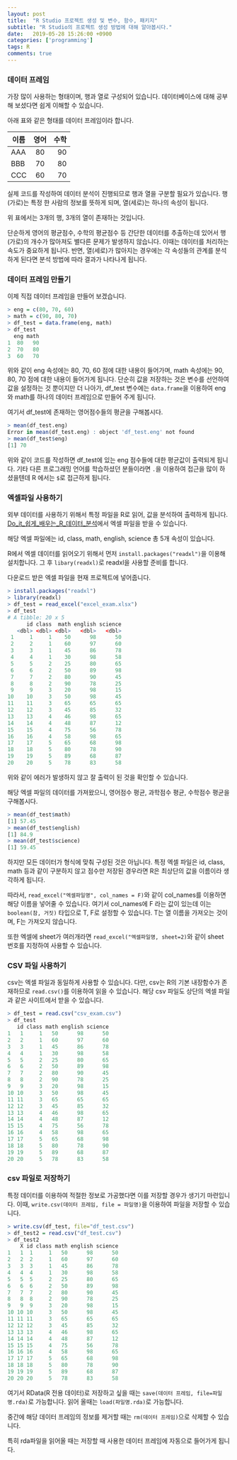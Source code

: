 ```yaml
---
layout: post
title:  "R Studio 프로젝트 생성 및 변수, 함수, 패키지"
subtitle: "R Studio의 프로젝트 생성 방법에 대해 알아봅시다."
date:   2019-05-28 15:26:00 +0900
categories: ['programming']
tags: R
comments: true
---
```


### 데이터 프레임
가장 많이 사용하는 형태이며, 행과 열로 구성되어 있습니다. 데이터베이스에 대해 공부해 보셨다면 쉽게 이해할 수 있습니다.

아래 표와 같은 형태를 데이터 프레임이라 합니다.

| 이름 | 영어 | 수학 |
| ---- |:----:| ---:|
| AAA | 80 | 90 |
| BBB | 70 | 80 |
| CCC | 60 | 70 |

실제 코드를 작성하여 데이터 분석이 진행되므로 행과 열을 구분할 필요가 있습니다. 행(가로)는 특정 한 사람의 정보를 뜻하게 되며, 열(세로)는 하나의 속성이 됩니다.

위 표에서는 3개의 행, 3개의 열이 존재하는 것입니다.

단순하게 영어의 평균점수, 수학의 평균점수 등 간단한 데이터를 추출하는데 있어서 행(가로)의 개수가 많아져도 별다른 문제가 발생하지 않습니다. 이때는 데이터를 처리하는 속도가 중요하게 됩니다.
반면, 열(세로)가 많아지는 경우에는 각 속성들의 관계를 분석하게 된다면 분석 방법에 따라 결과가 나타나게 됩니다.

### 데이터 프레임 만들기
이제 직접 데이터 프레임을 만들어 보겠습니다.

```r
> eng = c(80, 70, 60)
> math = c(90, 80, 70)
> df_test = data.frame(eng, math)
> df_test
  eng math
1  80   90
2  70   80
3  60   70
```

위와 같이 eng 속성에는 80, 70, 60 점에 대한 내용이 들어가며, math 속성에는 90, 80, 70 점에 대한 내용이 들어가게 됩니다. 단순히 값을 저장하는 것은 변수를 선언하여 값을 설정하는 것 뿐이지만 더 나아가, df_test 변수에는 `data.frame`을 이용하여 eng와 math를 하나의 데이터 프레임으로 만들어 주게 됩니다.

여기서 df_test에 존재하는 영어점수들의 평균을 구해봅시다.

```r
> mean(df_test.eng)
Error in mean(df_test.eng) : object 'df_test.eng' not found
> mean(df_test$eng)
[1] 70
```

위와 같이 코드를 작성하면 df_test에 있는 eng 점수들에 대한 평균값이 출력되게 됩니다. 기타 다른 프로그래밍 언어를 학습하셨던 분들이라면 `.`을 이용하여 접근을 많이 하셨을텐데 R 에서는 `$`로 접근하게 됩니다.


### 엑셀파일 사용하기
외부 데이터를 사용하기 위해서 특정 파일을 R로 읽어, 값을 분석하여 출력하게 됩니다.
[Do_it_쉽게_배우는_R_데이터_분석](https://github.com/youngwoos/Doit_R/#4)에서 엑셀 파일을 받을 수 있습니다.

해당 엑셀 파일에는 id, class, math, english, science 총 5개 속성이 있습니다.

R에서 엑셀 데이터를 읽어오기 위해서 먼저 `install.packages("readxl")`을 이용해 설치합니다.
그 후 `libary(readxl)`로 readxl을 사용할 준비를 합니다.

다운로드 받은 엑셀 파일을 현재 프로젝트에 넣어줍니다.

```r
> install.packages("readxl")
> library(readxl)
> df_test = read_excel("excel_exam.xlsx")
> df_test
# A tibble: 20 x 5
      id class  math english science
   <dbl> <dbl> <dbl>   <dbl>   <dbl>
 1     1     1    50      98      50
 2     2     1    60      97      60
 3     3     1    45      86      78
 4     4     1    30      98      58
 5     5     2    25      80      65
 6     6     2    50      89      98
 7     7     2    80      90      45
 8     8     2    90      78      25
 9     9     3    20      98      15
10    10     3    50      98      45
11    11     3    65      65      65
12    12     3    45      85      32
13    13     4    46      98      65
14    14     4    48      87      12
15    15     4    75      56      78
16    16     4    58      98      65
17    17     5    65      68      98
18    18     5    80      78      90
19    19     5    89      68      87
20    20     5    78      83      58
```
위와 같이 에러가 발생하지 않고 잘 출력이 된 것을 확인할 수 있습니다.

해당 엑셀 파일의 데이터를 가져왔으니, 영어점수 평균, 과학점수 평균, 수학점수 평균을 구해봅시다.
```r
> mean(df_test$math)
[1] 57.45
> mean(df_test$english)
[1] 84.9
> mean(df_test$science)
[1] 59.45
```

하지만 모든 데이터가 형식에 맞춰 구성된 것은 아닙니다. 특정 엑셀 파일은 id, class, math 등과 같이 구분하지 않고 점수만 저장된 경우라면 R은 최상단의 값을 이름이라 생각하게 됩니다.

따라서, `read_excel("엑셀파일명", col_names = F)`와 같이 col_names를 이용하면 해당 이름을 넣어줄 수 있습니다. 여기서 col_names에 F 라는 값이 있는데 이는 `boolean(참, 거짓)` 타입으로 T, F로 설정할 수 있습니다. T는 열 이름을 가져오는 것이며, F는 가져오지 않습니다.

또한 엑셀에 sheet가 여러개라면 `read_excel("엑셀파일명, sheet=2)`와 같이 sheet 번호를 지정하여 사용할 수 있습니다.


### CSV 파일 사용하기
csv는 엑셀 파일과 동일하게 사용할 수 있습니다. 다만, csv는 R의 기본 내장함수가 존재하므로 `read.csv()`를 이용하여 읽을 수 있습니다. 해당 csv 파일도 상단의 엑셀 파일과 같은 사이트에서 받을 수 있습니다.

```r
> df_test = read.csv("csv_exam.csv")
> df_test
   id class math english science
1   1     1   50      98      50
2   2     1   60      97      60
3   3     1   45      86      78
4   4     1   30      98      58
5   5     2   25      80      65
6   6     2   50      89      98
7   7     2   80      90      45
8   8     2   90      78      25
9   9     3   20      98      15
10 10     3   50      98      45
11 11     3   65      65      65
12 12     3   45      85      32
13 13     4   46      98      65
14 14     4   48      87      12
15 15     4   75      56      78
16 16     4   58      98      65
17 17     5   65      68      98
18 18     5   80      78      90
19 19     5   89      68      87
20 20     5   78      83      58
```

### csv 파일로 저장하기
특정 데이터를 이용하여 적절한 정보로 가공했다면 이를 저장할 경우가 생기기 마련입니다.
이때, `write.csv(데이터 프레임, file = 파일명)`을 이용하여 파일을 저장할 수 있습니다.

```r
> write.csv(df_test, file="df_test.csv")
> df_test2 = read.csv("df_test.csv")
> df_test2
    X id class math english science
1   1  1     1   50      98      50
2   2  2     1   60      97      60
3   3  3     1   45      86      78
4   4  4     1   30      98      58
5   5  5     2   25      80      65
6   6  6     2   50      89      98
7   7  7     2   80      90      45
8   8  8     2   90      78      25
9   9  9     3   20      98      15
10 10 10     3   50      98      45
11 11 11     3   65      65      65
12 12 12     3   45      85      32
13 13 13     4   46      98      65
14 14 14     4   48      87      12
15 15 15     4   75      56      78
16 16 16     4   58      98      65
17 17 17     5   65      68      98
18 18 18     5   80      78      90
19 19 19     5   89      68      87
20 20 20     5   78      83      58
```

여기서 RData(R 전용 데이터)로 저장하고 싶을 때는 `save(데이터 프레임, file=파일명.rda)`로 가능합니다. 읽어 올때는 `load(파일명.rda)`로 가능합니다.

중간에 해당 데이터 프레임의 정보를 제거할 때는 `rm(데이터 프레임)`으로 삭제할 수 있습니다.

특히 rda파일을 읽어올 때는 저장할 때 사용한 데이터 프레임에 자동으로 들어가게 됩니다.

